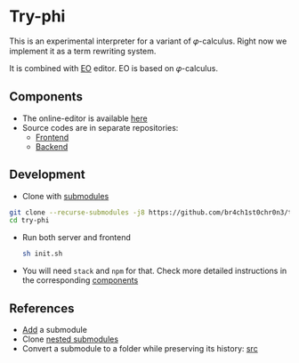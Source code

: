 # Try-phi

This is an experimental interpreter for a variant of 𝜑-calculus.
Right now we implement it as a term rewriting system.

It is combined with [EO](https://github.com/objectionary/eo) editor. EO is based on 𝜑-calculus.

## Components

* The online-editor is available [here](https://br4ch1st0chr0n3.github.io/try-phi-front/?editor=eo&snippet=3%20%3E%20a%0A4%20%3E%20b%0A)
* Source codes are in separate repositories:
    * [Frontend](https://github.com/br4ch1st0chr0n3/try-phi-front)
    * [Backend](https://github.com/br4ch1st0chr0n3/try-phi-back)


## Development
* Clone with [submodules](https://stackoverflow.com/a/4438292)
```sh
git clone --recurse-submodules -j8 https://github.com/br4ch1st0chr0n3/try-phi
cd try-phi
```
* Run both server and frontend
    ```sh
    sh init.sh
    ```

* You will need `stack` and `npm` for that. Check more detailed instructions in the corresponding [components](#components)

## References
* [Add](https://git-scm.com/book/en/v2/Git-Tools-Submodules) a submodule
* Clone [nested submodules](https://stackoverflow.com/a/6562038)
* Convert a submodule to a folder while preserving its history: [src](https://medium.com/walkme-engineering/how-to-merge-a-git-submodule-into-its-main-repository-d83a215a319c)